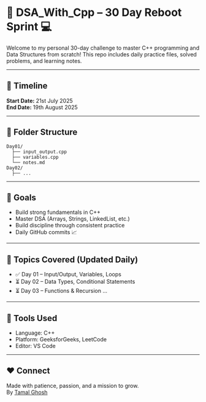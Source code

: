
# 🚀 DSA_With_Cpp – 30 Day Reboot Sprint 💻

Welcome to my personal 30-day challenge to master C++ programming and Data Structures from scratch! This repo includes daily practice files, solved problems, and learning notes.

---

## 📅 Timeline
**Start Date:** 21st July 2025  
**End Date:** 19th August 2025  

---

## 📁 Folder Structure
```
Day01/
  ├── input_output.cpp
  ├── variables.cpp
  └── notes.md
Day02/
  ├── ...
```

---

## 🎯 Goals
- Build strong fundamentals in C++
- Master DSA (Arrays, Strings, LinkedList, etc.)
- Build discipline through consistent practice
- Daily GitHub commits 📈

---

## 📘 Topics Covered (Updated Daily)
- ✅ Day 01 – Input/Output, Variables, Loops
- ⏳ Day 02 – Data Types, Conditional Statements
- ⏳ Day 03 – Functions & Recursion
...

---

## 📌 Tools Used
- Language: C++
- Platform: GeeksforGeeks, LeetCode
- Editor: VS Code

---

## ❤️ Connect
Made with patience, passion, and a mission to grow.  
By [Tamal Ghosh](https://github.com/Tamal-2702)
